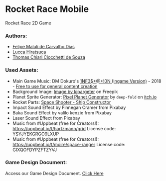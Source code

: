 # Rocket Race Mobile
Rocket Race 2D Game

### Authors:
- [Felipe Maluli de Carvalho Dias](https://github.com/FeMCDias)
- [Lucca Hiratsuca](https://github.com/LuccaHiratsuca)
- [Thomas Chiari Ciocchetti de Souza](https://github.com/thomaschiari)

### Used Assets:
- Main Game Music: DM Dokuro's [1NF3$+@+!0N (Ingame Version)](https://soundcloud.com/dm-dokuro/1nf30n-ingame-version) - 2018 - [Free to use for general content creation](https://www.youtube.com/watch?v=Md9oFRNJAnc&ab_channel=DMDOKURO)
- Background Image: <a href="https://www.freepik.com/free-photo/starry-night-sky_7061153.htm#query=space%20png&position=0&from_view=keyword&track=ais_user_b&uuid=53f0c266-6c17-4409-aaef-585483f5132e">Image by kjpargeter</a> on Freepik
- Planet Sprite Generator: <a href="https://deep-fold.itch.io/pixel-planet-generator">Pixel Planet Generator</a> by `deep-fold` on [itch.io](https://itch.io)
- Rocket Parts: <a href="https://anim86.itch.io/space-shooter-ship-constructor">Space Shooter - Ship Constructor</a>
- Impact Sound Effect by Finnegan Cramer from Pixabay
- Baka Sound Effect by valilo kenzie from Pixabay
- Laser Sound Effect from Pixabay
- Music from #Uppbeat (free for Creators!): https://uppbeat.io/t/hartzmann/grid License code: YSYJYEKGRGO9LXUP
- Music from #Uppbeat (free for Creators!): https://uppbeat.io/t/moire/space-ranger License code: GIXQOFDYPZFTZYVJ

### Game Design Document:
Access our Game Design Document. [Click Here](https://island-barberry-4fe.notion.site/Rocket-Race-Mobile-Game-694638e974054e38a32d26ba8558f38b)

